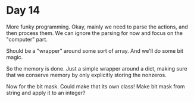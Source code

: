 # Day 14
More funky programming. Okay, mainly we need to parse the actions, and then 
process them. We can ignore the parsing for now and focus on the "computer" 
part. 

Should be a "wrapper" around some sort of array. And we'll do some bit magic.

So the memory is done. Just a simple wrapper around a dict, making sure that 
we conserve memory by only explicitly storing the nonzeros.

Now for the bit mask. Could make that its own class! Make bit mask from string 
and apply it to an integer?